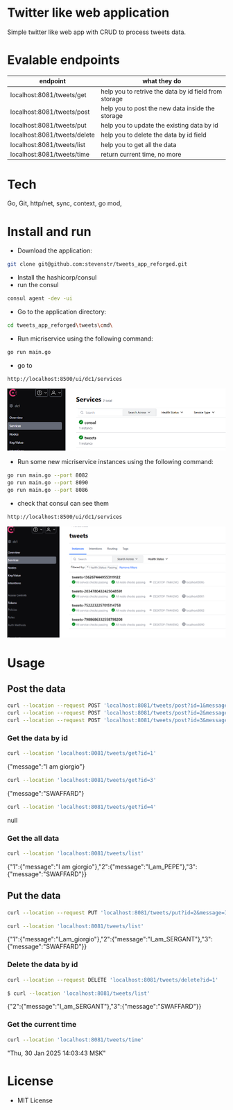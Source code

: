 # Twitter like web application

Simple twitter like web app with CRUD to process tweets data.

# Evalable endpoints

| endpoint | what they do |
| ------ | ------ |
| localhost:8081/tweets/get | help you to retrive the data by id field from storage |
| localhost:8081/tweets/post | help you to post the new data inside the storage |
| localhost:8081/tweets/put | help you to update the existing data by id |
| localhost:8081/tweets/delete | help you to delete the data by id field |
| localhost:8081/tweets/list | help you to get all the data |
| localhost:8081/tweets/time | return current time, no more |


# Tech
Go, Git, http/net, sync, context, go mod, 

# Install and run

- Download the application: 
```sh
git clone git@github.com:stevenstr/tweets_app_reforged.git
```
- Install the hashicorp/consul
- run the consul
```sh 
consul agent -dev -ui
```
- Go to the application directory:
```sh
cd tweets_app_reforged\tweets\cmd\
```
- Run micriservice using the following command:
```sh
go run main.go
```

- go to
```sh
http://localhost:8500/ui/dc1/services
```

![alt text](img/image.png)

- Run some new micriservice instances using the following command:
```sh
go run main.go --port 8082
go run main.go --port 8090
go run main.go --port 8086
```

- check that consul can see them
```sh
http://localhost:8500/ui/dc1/services
```
![alt text](img/image1.png)

# Usage
## Post the data
 ```sh
curl --location --request POST 'localhost:8081/tweets/post?id=1&message=I_am_giorgio'
curl --location --request POST 'localhost:8081/tweets/post?id=2&message=I_am_PEPE'
curl --location --request POST 'localhost:8081/tweets/post?id=3&message=SWAFFARD' 
```

### Get the data by id
```sh
curl --location 'localhost:8081/tweets/get?id=1'
```
{"message":"I am giorgio"}
```sh
curl --location 'localhost:8081/tweets/get?id=3'
```
{"message":"SWAFFARD"}

```sh
curl --location 'localhost:8081/tweets/get?id=4'
```
null

### Get the all data 
```sh
curl --location 'localhost:8081/tweets/list'
```
{"1":{"message":"I am giorgio"},"2":{"message":"I_am_PEPE"},"3":{"message":"SWAFFARD"}}


## Put the data
```sh
curl --location --request PUT 'localhost:8081/tweets/put?id=2&message=I_am_SERGANT' 
```
```sh 
curl --location 'localhost:8081/tweets/list'
```
{"1":{"message":"I_am_giorgio"},"2":{"message":"I_am_SERGANT"},"3":{"message":"SWAFFARD"}}


### Delete the data by id
```sh
curl --location --request DELETE 'localhost:8081/tweets/delete?id=1'
```
```sh
$ curl --location 'localhost:8081/tweets/list'
```
{"2":{"message":"I_am_SERGANT"},"3":{"message":"SWAFFARD"}}


### Get the current time
```sh
curl --location 'localhost:8081/tweets/time'
```
"Thu, 30 Jan 2025 14:03:43 MSK"

# License
- MIT License